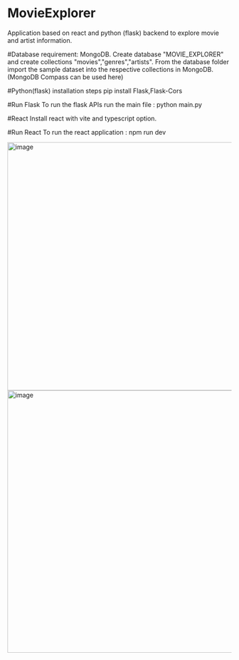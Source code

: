 # MovieExplorer
Application based on react and python (flask) backend to explore movie and artist information.

#Database requirement: MongoDB.
  Create database "MOVIE_EXPLORER" and create collections "movies","genres","artists". 
  From the database folder import the sample dataset into the respective collections in MongoDB.(MongoDB Compass can be used here)

#Python(flask) installation steps
pip install Flask,Flask-Cors

#Run Flask
To run the flask APIs run the main file : python main.py 

#React
Install react with vite and typescript option.

#Run React
To run the react application : npm run dev 

<img width="1424" height="557" alt="image" src="https://github.com/user-attachments/assets/42cdd3b9-d690-4a42-a2b6-8efb618e2dc4" />

<img width="1399" height="589" alt="image" src="https://github.com/user-attachments/assets/e4491008-d7eb-40e6-b521-21251d5ad815" />





